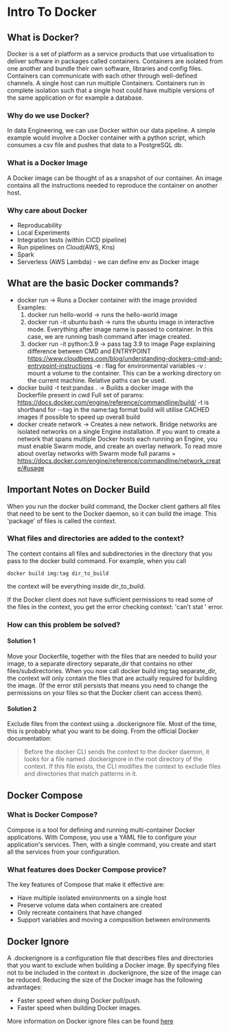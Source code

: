 # Intro To Docker

## What is Docker?
Docker is a set of platform as a service products that use virtualisation to deliver software in packages called containers.
Containers are isolated from one another and bundle their own software, libraries and config files. 
Containers can communicate with each other through well-defined channels.
A single host can run multiple Containers.
Containers run in complete isolation such that a single host could have multiple versions of the same application or for example a database.

### Why do we use Docker?
In data Engineering, we can use Docker within our data pipeline. A simple example would involve a Docker container with a python script, which consumes a csv file and pushes that data to a PostgreSQL db. 

### What is a Docker Image
A Docker image can be thought of as a snapshot of our container. An image contains all the instructions needed to reproduce the container on another host. 

### Why care about Docker
* Reproducability
* Local Experiments
* Integration tests (within CICD pipeline)
* Run pipelines on Cloud(AWS, Kns)
* Spark
* Serverless (AWS Lambda) - we can define env as Docker image

## What are the basic Docker commands?
* docker run -> Runs a Docker container with the image provided
    Examples:
    1. docker run hello-world -> runs the hello-world image
    2. docker run -it ubuntu bash -> runs the ubuntu image in interactive mode. Everything after image name is passed to container. In this case, we are running bash command after image created.
    3. docker run -it python:3.9 -> pass tag 3.9 to image
    Page explaining difference between CMD and ENTRYPOINT https://www.cloudbees.com/blog/understanding-dockers-cmd-and-entrypoint-instructions
    -e : flag for environmental variables
    -v : mount a volume to the container. This can be a working directory on the current machine. Relative paths can be used. 
* docker build -t test:pandas . -> Builds a docker image with the Dockerfile present in cwd
    Full set of params: https://docs.docker.com/engine/reference/commandline/build/
    -t is shorthand for --tag  in the name:tag format
    build will utilise CACHED images if possible to speed up overall build
* docker create network -> Creates a new network. Bridge networks are isolated networks on a single Engine installation. If you want to create a network that spans multiple Docker hosts each running an Engine, you must enable Swarm mode, and create an overlay network. To read more about overlay networks with Swarm mode 
    full params = https://docs.docker.com/engine/reference/commandline/network_create/#usage


## Important Notes on Docker Build
When you run the docker build command, the Docker client gathers all files that need to be sent to the Docker daemon, so it can build the image. This 'package' of files is called the context.

### What files and directories are added to the context?
The context contains all files and subdirectories in the directory that you pass to the docker build command. For example, when you call
```
docker build img:tag dir_to_build
```
the context will be everything inside dir_to_build.

If the Docker client does not have sufficient permissions to read some of the files in the context, you get the error checking context: 'can't stat ' <FILENAME> error.

### How can this problem be solved?

#### Solution 1
Move your Dockerfile, together with the files that are needed to build your image, to a separate directory separate_dir that contains no other files/subdirectories. When you now call docker build img:tag separate_dir, the context will only contain the files that are actually required for building the image. (If the error still persists that means you need to change the permissions on your files so that the Docker client can access them).

#### Solution 2
Exclude files from the context using a .dockerignore file. Most of the time, this is probably what you want to be doing.
From the official Docker documentation:
> Before the docker CLI sends the context to the docker daemon, it looks for a file named .dockerignore in the root directory of the context. If this file exists, the CLI modifies the context to exclude files and directories that match patterns in it.

## Docker Compose
### What is Docker Compose?
Compose is a tool for defining and running multi-container Docker applications. With Compose, you use a YAML file to configure your application's services. Then, with a single command, you create and start all the services from your configuration.

### What features does Docker Compose provice?
The key features of Compose that make it effective are:
* Have multiple isolated environments on a single host
* Preserve volume data when containers are created
* Only recreate containers that have changed
* Support variables and moving a composition between environments

## Docker Ignore
A .dockerignore is a configuration file that describes files and directories that you want to exclude when building a Docker image.
By specifying files not to be included in the context in .dockerignore, the size of the image can be reduced. Reducing the size of the Docker image has the following advantages:
* Faster speed when doing Docker pull/push.
* Faster speed when building Docker images.

More information on Docker ignore files can be found [here](https://shisho.dev/blog/posts/how-to-use-dockerignore/)

